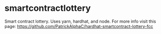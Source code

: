 # smartcontractlottery

Smart contract lottery. Uses yarn, hardhat, and node. For more info visit this page: https://github.com/PatrickAlphaC/hardhat-smartcontract-lottery-fcc
